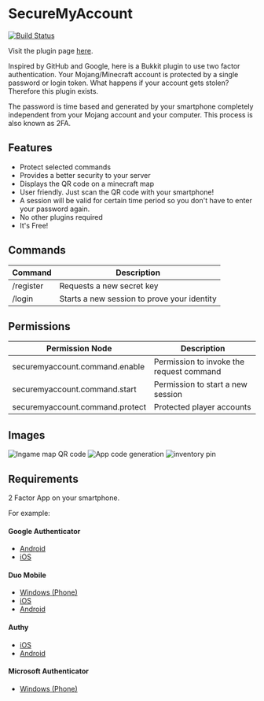 # SecureMyAccount

[![Build Status](https://travis-ci.org/games647/SecureMyAccount.svg?branch=master)](https://travis-ci.org/games647/SecureMyAccount)

Visit the plugin page [here](https://dev.bukkit.org/bukkit-plugins/securemyaccount/).

Inspired by GitHub and Google, here is a Bukkit plugin to use two factor authentication. Your Mojang/Minecraft
account is protected by a single password or login token. What happens if your account gets stolen? Therefore this
plugin exists.

The password is time based and generated by your smartphone completely independent from your Mojang account and your
computer. This process is also known as 2FA.


## Features

* Protect selected commands
* Provides a better security to your server
* Displays the QR code on a minecraft map
* User friendly. Just scan the QR code with your smartphone!
* A session will be valid for certain time period so you don't have to enter your password again.
* No other plugins required
* It's Free!

## Commands
Command |  Description
----------------|--------------
/register | Requests a new secret key
/login <code> | Starts a new session to prove your identity

## Permissions
Permission Node |  Description
----------------|--------------
securemyaccount.command.enable | Permission to invoke the request command
securemyaccount.command.start | Permission to start a new session
securemyaccount.command.protect | Protected player accounts

## Images

![Ingame map QR code](https://i.imgur.com/9YuekuK.png)
![App code generation](https://i.imgur.com/HWNR8SK.png)
![inventory pin](https://i.imgur.com/JCmmMPO.png)

## Requirements

2 Factor App on your smartphone.

For example:

#### Google Authenticator
* [Android](https://play.google.com/store/apps/details?id=com.google.android.apps.authenticator2)
* [iOS](https://itunes.apple.com/de/app/id388497605)

#### Duo Mobile
* [Windows (Phone)](https://www.microsoft.com/en-us/store/apps/duo-mobile/9nblggh08m1g)
* [iOS](https://itunes.apple.com/de/app/id422663827)
* [Android](https://play.google.com/store/apps/details?id=com.duosecurity.duomobile)

#### Authy
* [iOS](https://itunes.apple.com/de/app/id494168017)
* [Android](https://play.google.com/store/apps/details?id=com.authy.authy)

#### Microsoft Authenticator
* [Windows (Phone)](https://www.windowsphone.com/en-us/store/app/authenticator/e7994dbc-2336-4950-91ba-ca22d653759b)
